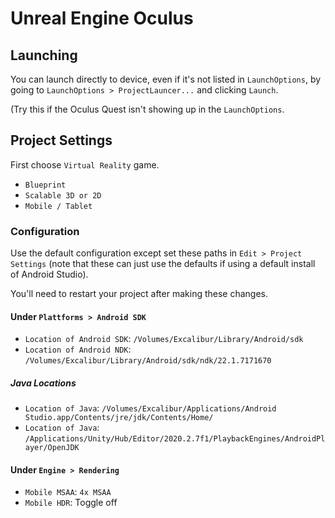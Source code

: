 # Unreal Engine Oculus

## Launching

You can launch directly to device, even if it's not listed in `LaunchOptions`, by going to `LaunchOptions > ProjectLauncer...` and clicking `Launch`.

(Try this if the Oculus Quest isn't showing up in the `LaunchOptions`.

## Project Settings

First choose `Virtual Reality` game.

- `Blueprint`
- `Scalable 3D or 2D`
- `Mobile / Tablet`

### Configuration

Use the default configuration except set these paths in `Edit > Project Settings` (note that these can just use the defaults if using a default install of Android Studio).

You'll need to restart your project after making these changes.

#### Under `Plattforms > Android SDK`

- `Location of Android SDK`: `/Volumes/Excalibur/Library/Android/sdk`
- `Location of Android NDK`: `/Volumes/Excalibur/Library/Android/sdk/ndk/22.1.7171670`

##### Java Locations

- `Location of Java`: `/Volumes/Excalibur/Applications/Android Studio.app/Contents/jre/jdk/Contents/Home/`
- `Location of Java`: `/Applications/Unity/Hub/Editor/2020.2.7f1/PlaybackEngines/AndroidPlayer/OpenJDK`

#### Under `Engine > Rendering`

- `Mobile MSAA`: `4x MSAA`
- `Mobile HDR`: Toggle off
